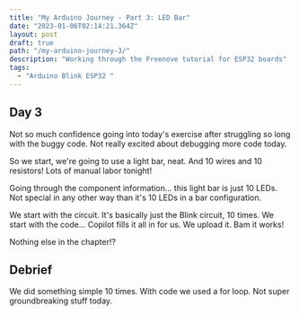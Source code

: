 ```yaml
---
title: "My Arduino Journey - Part 3: LED Bar"
date: "2023-01-06T02:14:21.364Z"
layout: post
draft: true
path: "/my-arduino-journey-3/"
description: "Working through the Freenove tutorial for ESP32 boards"
tags:
  - "Arduino Blink ESP32 "
---
```


## Day 3

Not so much confidence going into today's exercise after struggling so long with the buggy code.  Not really excited about debugging more code today.

So we start, we're going to use a light bar, neat.  And 10 wires and 10 resistors! Lots of manual labor tonight!

Going through the component information... this light bar is just 10 LEDs. Not special in any other way than it's 10 LEDs in a bar configuration.

We start with the circuit.  It's basically just the Blink circuit, 10 times.  We start with the code... Copilot fills it all in for us.  We upload it.  Bam it works!

Nothing else in the chapter!?

## Debrief

We did something simple 10 times.  With code we used a for loop.  Not super groundbreaking stuff today.
